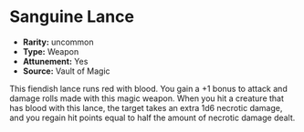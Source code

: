 
# Sanguine Lance

* **Rarity:** uncommon
* **Type:** Weapon
* **Attunement:** Yes
* **Source:** Vault of Magic


This fiendish lance runs red with blood. You gain a +1 bonus to attack and damage rolls made with this magic weapon. When you hit a creature that has blood with this lance, the target takes an extra 1d6 necrotic damage, and you regain hit points equal to half the amount of necrotic damage dealt.
